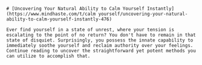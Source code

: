 
    # [Uncovering Your Natural Ability to Calm Yourself Instantly](https://www.mindhaste.com/t/calm yourself/uncovering-your-natural-ability-to-calm-yourself-instantly-476)

    Ever find yourself in a state of unrest, where your tension is escalating to the point of no return? You don't have to remain in that state of disquiet. Surprisingly, you possess the innate capability to immediately soothe yourself and reclaim authority over your feelings. Continue reading to uncover the straightforward yet potent methods you can utilize to accomplish that.
    